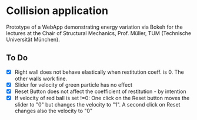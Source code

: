 # Collision application

Prototype of a WebApp demonstrating energy variation via Bokeh for the lectures at the Chair of Structural Mechanics, Prof. Müller, TUM (Technische Universität München).


## To Do
- [x] Right wall does not behave elastically when restitution coeff. is 0. The other walls work fine.
- [x] Slider for velocity of green particle has no effect
- [x] Reset Button does not affect the coefficient of restitution - by intention
- [x] If velocity of red ball is set !=0: One click on the Reset button moves the slider to "0" but changes the velocity to "1". A second click on Reset changes also the velocity to "0"
